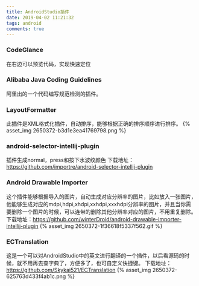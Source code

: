 ```yaml
---
title: AndroidStudio插件
date: 2019-04-02 11:21:32
tags: android
comments: true
---
```

### CodeGlance
在右边可以预览代码，实现快速定位

### Alibaba Java Coding Guidelines
阿里出的一个代码编写规范检测的插件。

### LayoutFormatter
此插件是XML格式化插件，自动排序，能够根据正确的排序顺序进行排序。
{% asset_img 2650372-b3d1e3ea41769798.png  %}

### android-selector-intellij-plugin
插件生成normal，press和按下水波纹颜色
下载地址：https://github.com/importre/android-selector-intellij-plugin

### Android Drawable Importer
这个插件能够根据导入的图片，自动生成对应分辨率的图片，比如放入一张图片，他能够生成对应的mdpi,hdpi,xhdpi,xxhdpi,xxxhdpi分辨率的图片，并且当你需要删除一个图片的时候，可以连带的删除其他分辨率对应的图片，不用重复删除。
下载地址：https://github.com/winterDroid/android-drawable-importer-intellij-plugin
{% asset_img 2650372-1f36618f5337f562.gif  %}

### ECTranslation
这是一个可以对AndroidStudio中的英文进行翻译的一个插件，以后看源码的时候，就不用再去查字典了，方便多了，也可自定义快捷键。
下载地址：https://github.com/Skykai521/ECTranslation
{% asset_img 2650372-625763d433f4ab1c.png  %}